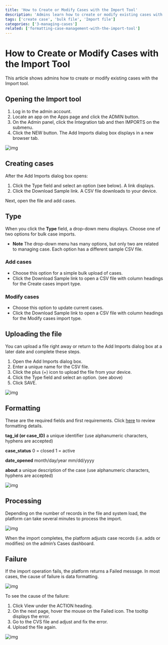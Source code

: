 ```yaml
---
title: 'How to Create or Modify Cases with the Import Tool'
description: 'Admins learn how to create or modify existing cases with the Import tool.'
tags: ['create case', 'bulk file', 'Import file']
categories: ['3-managing-cases']
related: ['formatting-case-management-with-the-import-tool']
---
```


# How to Create or Modify Cases with the Import Tool

This article shows admins how to create or modify existing cases with the Import tool.

## Opening the Import tool

1. Log in to the admin account.
2. Locate an app on the Apps page and click the ADMIN button.
3. On the Admin panel, click the Integration tab and then IMPORTS on the submenu.
4. Click the NEW button. The Add Imports dialog box displays in a new browser tab.

![img](/images/import-3.png)

## Creating cases

After the Add Imports dialog box opens:

1. Click the Type field and select an option (see below). A link displays.
2. Click the Download Sample link. A CSV file downloads to your device.

Next, open the file and add cases.

## Type

When you click the **Type** field, a drop-down menu displays. Choose one of two options for bulk case imports.

- **Note** The drop-down menu has many options, but only two are related to managing case. Each option has a different sample CSV file.

### Add cases

- Choose this option for a simple bulk upload of cases.
- Click the Download Sample link to open a CSV file with column headings for the Create cases import type.

### Modify cases

- Choose this option to update current cases.
- Click the Download Sample link to open a CSV file with column headings for the Modify cases import type.

## Uploading the file

You can upload a file right away or return to the Add Imports dialog box at a later date and complete these steps.

1. Open the Add Imports dialog box.
2. Enter a unique name for the CSV file.
3. Click the plus (+) icon to upload the file from your device.
4. Click the Type field and select an option. (see above)
5. Click SAVE.

![img](/images/import-case-2.png)

## Formatting

These are the required fields and first requirements. Click <a href="docs/create-formatting-case-management-data-with-the-import-tool" target="_blank">here</a> to review formatting details.

**tag_id (or case_ID)**
a unique identifier (use alphanumeric characters, hyphens are accepted)

**case_status**
0 = closed
1 = active

**date_opened**
month/day/year
mm/dd/yyyy

**about**
a unique description of the case (use alphanumeric characters, hyphens are accepted)

![img](/images/create-case-8.png)

## Processing

Depending on the number of records in the file and system load, the platform can take several minutes to process the import.

![img](/images/create-case-9.png)

When the import completes, the platform adjusts case records (i.e. adds or modifies) on the admin’s Cases dashboard.

## Failure

If the import operation fails, the platform returns a Failed message. In most cases, the cause of failure is data formatting.

![img](/images/create-case-10.png)

To see the cause of the failure:

1. Click View under the ACTION heading.
2. On the next page, hover the mouse on the Failed icon. The tooltip displays the error.
3. Go to the CVS file and adjust and fix the error.
4. Upload the file again.

![img](/images/create-case-11.png)
